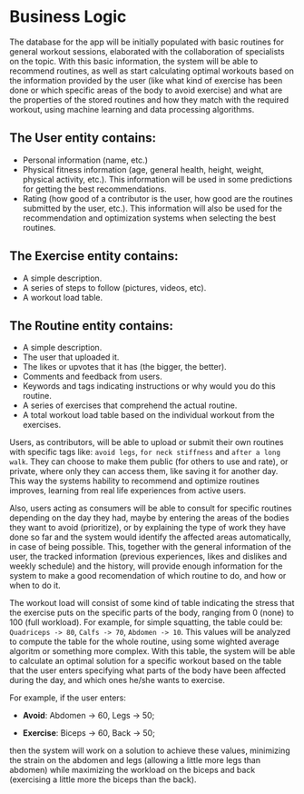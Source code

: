 # Business Logic

The database for the app will be initially populated with basic routines for general workout sessions, elaborated with the collaboration of specialists on the topic. With this basic information, the system will be able to recommend routines, as well as start calculating optimal workouts based on the information provided by the user (like what kind of exercise has been done or which specific areas of the body to avoid exercise) and what are the properties of the stored routines and how they match with the required workout, using machine learning and data processing algorithms.

## The **User** entity contains:

- Personal information (name, etc.)
- Physical fitness information (age, general health, height, weight, physical activity, etc.). This information will be used in some predictions for getting the best recommendations.
- Rating (how good of a contributor is the user, how good are the routines submitted by the user, etc.). This information will also be used for the recommendation and optimization systems when selecting the best routines.

## The **Exercise** entity contains:

- A simple description.
- A series of steps to follow (pictures, videos, etc).
- A workout load table.

## The **Routine** entity contains:

- A simple description.
- The user that uploaded it.
- The likes or upvotes that it has (the bigger, the better).
- Comments and feedback from users.
- Keywords and tags indicating instructions or why would you do this routine.
- A series of exercises that comprehend the actual routine.
- A total workout load table based on the individual workout from the exercises.

Users, as contributors, will be able to upload or submit their own routines with specific tags like: `avoid legs`, `for neck stiffness` and `after a long walk`. They can choose to make them public (for others to use and rate), or private, where only they can access them, like saving it for another day. This way the systems hability to recommend and optimize routines improves, learning from real life experiences from active users.

Also, users acting as consumers will be able to consult for specific routines depending on the day they had, maybe by entering the areas of the bodies they want to avoid (prioritize), or by explaining the type of work they have done so far and the system would identify the affected areas automatically, in case of being possible. This, together with the general information of the user, the tracked information (previous experiences, likes and dislikes and weekly schedule) and the history, will provide enough information for the system to make a good recomendation of which routine to do, and how or when to do it.

The workout load will consist of some kind of table indicating the stress that the exercise puts on the specific parts of the body, ranging from 0 (none) to 100 (full workload). For example, for simple squatting, the table could be: `Quadriceps -> 80`, `Calfs -> 70`, `Abdomen -> 10`. This values will be analyzed to compute the table for the whole routine, using some wighted average algoritm or something more complex. With this table, the system will be able to calculate an optimal solution for a specific workout based on the table that the user enters specifying what parts of the body have been affected during the day, and which ones he/she wants to exercise.

For example, if the user enters:

- **Avoid**: Abdomen -> 60, Legs -> 50;

- **Exercise**: Biceps -> 60, Back -> 50;

then the system will work on a solution to achieve these values, minimizing the strain on the abdomen and legs (allowing a little more legs than abdomen) while maximizing the workload on the biceps and back (exercising a little more the biceps than the back).
